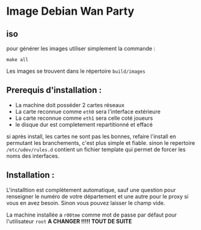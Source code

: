 # Image Debian Wan Party 
## iso
pour générer les images utiliser simplement la commande : 

```
make all
```

Les images se trouvent dans le répertoire ``build/images``


## Prerequis d'installation :
* La machine doit posséder 2 cartes réseaux
* La carte reconnue comme `eth0` sera l'interface extérieure
* La carte reconnue comme `eth1` sera celle coté joueurs
* le disque dur est completement repartitionné et effacé

si après install, les cartes ne sont pas les bonnes, refaire l'install en permutant les branchements, c'est plus simple et fiable. sinon le repertoire `/etc/udev/rules.d` contient un fichier template qui permet de forcer les noms des interfaces. 

## Installation :
L'installtion est complètement automatique, sauf une question pour renseigner le numéro de votre département et une autre pour le proxy si vous en avez besoin. Sinon vous pouvez laisser le champ vide.

La machine installée a `r00tme` comme mot de passe par défaut pour l'utilisateur `root` **A CHANGER !!!!! TOUT DE SUITE**
